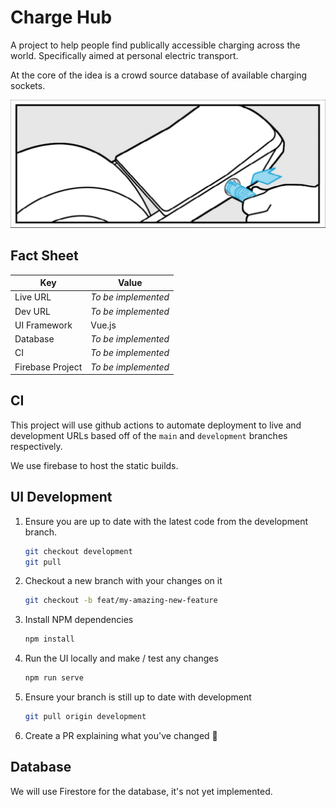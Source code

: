 # Charge Hub

A project to help people find publically accessible charging across the world. Specifically aimed at personal electric transport.

At the core of the idea is a crowd source database of available charging sockets.

![charge-hub](./.project/readme.png)

## Fact Sheet

| Key              | Value               |
| ---------------- | ------------------- |
| Live URL         | _To be implemented_ |
| Dev URL          | _To be implemented_ |
| UI Framework     | Vue.js              |
| Database         | _To be implemented_ |
| CI               | _To be implemented_ |
| Firebase Project | _To be implemented_ |

## CI

This project will use github actions to automate deployment to live and development URLs based off of the `main` and `development` branches respectively.

We use firebase to host the static builds.

## UI Development

1. Ensure you are up to date with the latest code from the development branch.

   ```bash
   git checkout development
   git pull
   ```

1. Checkout a new branch with your changes on it

   ```bash
   git checkout -b feat/my-amazing-new-feature
   ```

1. Install NPM dependencies

   ```bash
   npm install
   ```

1. Run the UI locally and make / test any changes

   ```bash
   npm run serve
   ```

1. Ensure your branch is still up to date with development

   ```bash
   git pull origin development
   ```

1. Create a PR explaining what you've changed 🦸

## Database

We will use Firestore for the database, it's not yet implemented.
